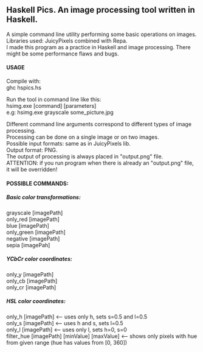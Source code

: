 ## Haskell Pics. An image processing tool written in Haskell.

A simple command line utility performing some basic operations on images.  
Libraries used: JuicyPixels combined with Repa.  
I made this program as a practice in Haskell and image processing. There might be some performance flaws and bugs.

#### USAGE

Compile with:  
ghc hspics.hs

Run the tool in command line like this:  
hsimg.exe [command] [parameters]  
e.g: hsimg.exe grayscale some_picture.jpg

Different command line arguments correspond to different types of image processing.  
Processing can be done on a single image or on two images.  
Possible input formats: same as in JuicyPixels lib.  
Output format: PNG.  
The output of processing is always placed in "output.png" file.  
ATTENTION: if you run program when there is already an "output.png" file, it will be overridden!  


#### POSSIBLE COMMANDS:

##### Basic color transformations:

grayscale [imagePath]  
only_red [imagePath]  
blue [imagePath]  
only_green [imagePath]  
negative [imagePath]  
sepia [imagePah] 

##### YCbCr color coordinates: 
only_y [imagePath]  
only_cb [imagePath]  
only_cr [imagePath]  

##### HSL color coordinates:  
only_h [imagePath]  <-- uses only h, sets s=0.5 and l=0.5  
only_s [imagePath]  <-- uses h and s, sets l=0.5  
only_l [imagePath]  <-- uses only l, sets h=0, s=0  
filter_hue [imagePath] [minValue] [maxValue]  <-- shows only pixels with hue from given range (hue has values from [0, 360])  